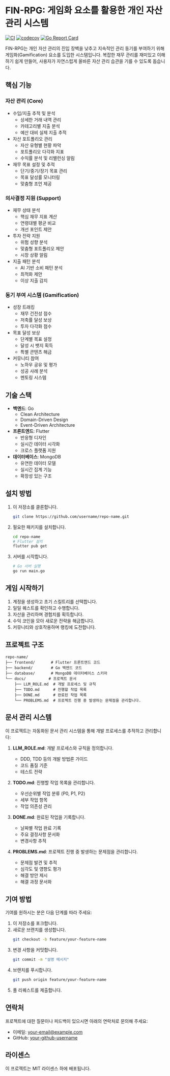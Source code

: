 # FIN-RPG: 게임화 요소를 활용한 개인 자산 관리 시스템

[![CI](https://github.com/aske/go_fi_chart/actions/workflows/ci.yml/badge.svg)](https://github.com/aske/go_fi_chart/actions/workflows/ci.yml)
[![codecov](https://codecov.io/gh/aske/go_fi_chart/branch/main/graph/badge.svg)](https://codecov.io/gh/aske/go_fi_chart)
[![Go Report Card](https://goreportcard.com/badge/github.com/aske/go_fi_chart)](https://goreportcard.com/report/github.com/aske/go_fi_chart)

FIN-RPG는 개인 자산 관리의 진입 장벽을 낮추고 지속적인 관리 동기를 부여하기 위해 게임화(Gamification) 요소를 도입한 시스템입니다. 복잡한 재무 관리를 재미있고 이해하기 쉽게 만들어, 사용자가 자연스럽게 올바른 자산 관리 습관을 기를 수 있도록 돕습니다.

## 핵심 기능

### 자산 관리 (Core)
- 수입/지출 추적 및 분석
  - 상세한 거래 내역 관리
  - 카테고리별 지출 분석
  - 예산 대비 실제 지출 추적
- 자산 포트폴리오 관리
  - 자산 유형별 현황 파악
  - 포트폴리오 다각화 지표
  - 수익률 분석 및 리밸런싱 알림
- 재무 목표 설정 및 추적
  - 단기/중기/장기 목표 관리
  - 목표 달성률 모니터링
  - 맞춤형 조언 제공

### 의사결정 지원 (Support)
- 재무 상태 분석
  - 핵심 재무 지표 계산
  - 연령대별 평균 비교
  - 개선 포인트 제안
- 투자 전략 지원
  - 위험 성향 분석
  - 맞춤형 포트폴리오 제안
  - 시장 상황 알림
- 지출 패턴 분석
  - AI 기반 소비 패턴 분석
  - 최적화 제안
  - 이상 지출 감지

### 동기 부여 시스템 (Gamification)
- 성장 트래킹
  - 재무 건전성 점수
  - 저축률 달성 보상
  - 투자 다각화 점수
- 목표 달성 보상
  - 단계별 목표 설정
  - 달성 시 뱃지 획득
  - 특별 콘텐츠 해금
- 커뮤니티 참여
  - 노하우 공유 및 평가
  - 성공 사례 분석
  - 멘토링 시스템

## 기술 스택

- **백엔드**: Go
  - Clean Architecture
  - Domain-Driven Design
  - Event-Driven Architecture
- **프론트엔드**: Flutter
  - 반응형 디자인
  - 실시간 데이터 시각화
  - 크로스 플랫폼 지원
- **데이터베이스**: MongoDB
  - 유연한 데이터 모델
  - 실시간 집계 기능
  - 확장성 있는 구조

## 설치 방법

1. 이 저장소를 클론합니다.
   ```bash
   git clone https://github.com/username/repo-name.git
   ```
2. 필요한 패키지를 설치합니다.
   ```bash
   cd repo-name
   # Flutter 설치
   flutter pub get
   ```
3. 서버를 시작합니다.
   ```bash
   # Go 서버 실행
   go run main.go
   ```

## 게임 시작하기

1. 계정을 생성하고 초기 스킬트리를 선택합니다.
2. 일일 퀘스트를 확인하고 수행합니다.
3. 자산을 관리하며 경험치를 획득합니다.
4. 수익 코인을 모아 새로운 전략을 해금합니다.
5. 커뮤니티와 상호작용하며 랭킹에 도전합니다.

## 프로젝트 구조

```
repo-name/
├── frontend/       # Flutter 프론트엔드 코드
├── backend/        # Go 백엔드 코드
├── database/       # MongoDB 데이터베이스 스키마
└── docs/          # 프로젝트 문서
    ├── LLM_ROLE.md  # 개발 프로세스 및 규칙
    ├── TODO.md      # 진행할 작업 목록
    ├── DONE.md      # 완료된 작업 목록
    └── PROBLEMS.md  # 프로젝트 진행 중 발생하는 문제점을 관리합니다.
```

## 문서 관리 시스템

이 프로젝트는 자동화된 문서 관리 시스템을 통해 개발 프로세스를 추적하고 관리합니다:

1. **LLM_ROLE.md**: 개발 프로세스와 규칙을 정의합니다.
   - DDD, TDD 등의 개발 방법론 가이드
   - 코드 품질 기준
   - 테스트 전략

2. **TODO.md**: 진행할 작업 목록을 관리합니다.
   - 우선순위별 작업 분류 (P0, P1, P2)
   - 세부 작업 항목
   - 작업 의존성 관리

3. **DONE.md**: 완료된 작업을 기록합니다.
   - 날짜별 작업 완료 기록
   - 주요 결정사항 문서화
   - 변경사항 추적

4. **PROBLEMS.md**: 프로젝트 진행 중 발생하는 문제점을 관리합니다.
   - 문제점 발견 및 추적
   - 심각도 및 영향도 평가
   - 해결 방안 제시
   - 해결 과정 문서화

## 기여 방법

기여를 원하시는 분은 다음 단계를 따라 주세요:

1. 이 저장소를 포크합니다.
2. 새로운 브랜치를 생성합니다.
   ```bash
   git checkout -b feature/your-feature-name
   ```
3. 변경 사항을 커밋합니다.
   ```bash
   git commit -m "설명 메시지"
   ```
4. 브랜치를 푸시합니다.
   ```bash
   git push origin feature/your-feature-name
   ```
5. 풀 리퀘스트를 제출합니다.

## 연락처

프로젝트에 대한 질문이나 피드백이 있으시면 아래의 연락처로 문의해 주세요:

- 이메일: your-email@example.com
- GitHub: [your-github-username](https://github.com/your-github-username)

## 라이센스

이 프로젝트는 MIT 라이센스 하에 배포됩니다. 